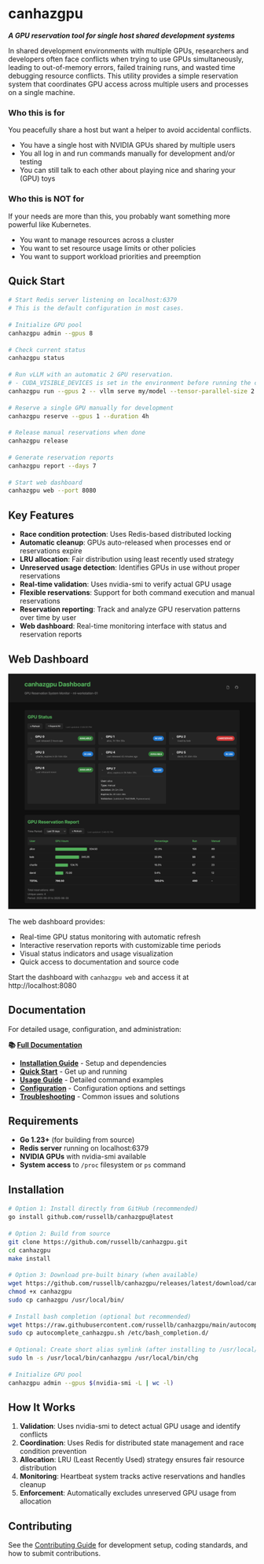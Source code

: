 # canhazgpu

***A GPU reservation tool for single host shared development systems***

In shared development environments with multiple GPUs, researchers and developers often face conflicts when trying to use GPUs simultaneously, leading to out-of-memory errors, failed training runs, and wasted time debugging resource conflicts. This utility provides a simple reservation system that coordinates GPU access across multiple users and processes on a single machine.

### Who this is for

You peacefully share a host but want a helper to avoid accidental conflicts.

- You have a single host with NVIDIA GPUs shared by multiple users
- You all log in and run commands manually for development and/or testing
- You can still talk to each other about playing nice and sharing your (GPU) toys

### Who this is NOT for

If your needs are more than this, you probably want something more powerful like Kubernetes.

- You want to manage resources across a cluster
- You want to set resource usage limits or other policies
- You want to support workload priorities and preemption

## Quick Start

```bash
# Start Redis server listening on localhost:6379
# This is the default configuration in most cases.

# Initialize GPU pool
canhazgpu admin --gpus 8

# Check current status
canhazgpu status

# Run vLLM with an automatic 2 GPU reservation.
# - CUDA_VISIBLE_DEVICES is set in the environment before running the command.
canhazgpu run --gpus 2 -- vllm serve my/model --tensor-parallel-size 2

# Reserve a single GPU manually for development
canhazgpu reserve --gpus 1 --duration 4h

# Release manual reservations when done
canhazgpu release

# Generate reservation reports
canhazgpu report --days 7

# Start web dashboard
canhazgpu web --port 8080
```

## Key Features

- **Race condition protection**: Uses Redis-based distributed locking
- **Automatic cleanup**: GPUs auto-released when processes end or reservations expire
- **LRU allocation**: Fair distribution using least recently used strategy
- **Unreserved usage detection**: Identifies GPUs in use without proper reservations
- **Real-time validation**: Uses nvidia-smi to verify actual GPU usage
- **Flexible reservations**: Support for both command execution and manual reservations
- **Reservation reporting**: Track and analyze GPU reservation patterns over time by user
- **Web dashboard**: Real-time monitoring interface with status and reservation reports

## Web Dashboard

![canhazgpu Dashboard Screenshot](docs/images/web-screenshot.png)

The web dashboard provides:
- Real-time GPU status monitoring with automatic refresh
- Interactive reservation reports with customizable time periods
- Visual status indicators and usage visualization
- Quick access to documentation and source code

Start the dashboard with `canhazgpu web` and access it at http://localhost:8080

## Documentation

For detailed usage, configuration, and administration:

**📚 [Full Documentation](http://blog.russellbryant.net/canhazgpu/)**

- **[Installation Guide](http://blog.russellbryant.net/canhazgpu/installation/)** - Setup and dependencies
- **[Quick Start](http://blog.russellbryant.net/canhazgpu/quickstart/)** - Get up and running
- **[Usage Guide](http://blog.russellbryant.net/canhazgpu/usage-run/)** - Detailed command examples
- **[Configuration](http://blog.russellbryant.net/canhazgpu/configuration/)** - Configuration options and settings
- **[Troubleshooting](http://blog.russellbryant.net/canhazgpu/admin-troubleshooting/)** - Common issues and solutions

## Requirements

- **Go 1.23+** (for building from source)
- **Redis server** running on localhost:6379
- **NVIDIA GPUs** with nvidia-smi available
- **System access** to `/proc` filesystem or `ps` command

## Installation

```bash
# Option 1: Install directly from GitHub (recommended)
go install github.com/russellb/canhazgpu@latest

# Option 2: Build from source
git clone https://github.com/russellb/canhazgpu.git
cd canhazgpu
make install

# Option 3: Download pre-built binary (when available)
wget https://github.com/russellb/canhazgpu/releases/latest/download/canhazgpu
chmod +x canhazgpu
sudo cp canhazgpu /usr/local/bin/

# Install bash completion (optional but recommended)
wget https://raw.githubusercontent.com/russellb/canhazgpu/main/autocomplete_canhazgpu.sh
sudo cp autocomplete_canhazgpu.sh /etc/bash_completion.d/

# Optional: Create short alias symlink (after installing to /usr/local/bin)
sudo ln -s /usr/local/bin/canhazgpu /usr/local/bin/chg

# Initialize GPU pool
canhazgpu admin --gpus $(nvidia-smi -L | wc -l)
```

## How It Works

1. **Validation**: Uses nvidia-smi to detect actual GPU usage and identify conflicts
2. **Coordination**: Uses Redis for distributed state management and race condition prevention  
3. **Allocation**: LRU (Least Recently Used) strategy ensures fair resource distribution
4. **Monitoring**: Heartbeat system tracks active reservations and handles cleanup
5. **Enforcement**: Automatically excludes unreserved GPU usage from allocation

## Contributing

See the [Contributing Guide](http://blog.russellbryant.net/canhazgpu/dev-contributing/) for development setup, coding standards, and how to submit contributions.
